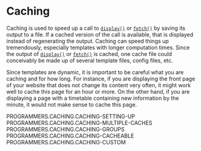 Caching
=======

Caching is used to speed up a call to [`display()`](#api.display) or
[`fetch()`](#api.fetch) by saving its output to a file. If a cached
version of the call is available, that is displayed instead of
regenerating the output. Caching can speed things up tremendously,
especially templates with longer computation times. Since the output of
[`display()`](#api.display) or [`fetch()`](#api.fetch) is cached, one
cache file could conceivably be made up of several template files,
config files, etc.

Since templates are dynamic, it is important to be careful what you are
caching and for how long. For instance, if you are displaying the front
page of your website that does not change its content very often, it
might work well to cache this page for an hour or more. On the other
hand, if you are displaying a page with a timetable containing new
information by the minute, it would not make sense to cache this page.

PROGRAMMERS.CACHING.CACHING-SETTING-UP
PROGRAMMERS.CACHING.CACHING-MULTIPLE-CACHES
PROGRAMMERS.CACHING.CACHING-GROUPS PROGRAMMERS.CACHING.CACHING-CACHEABLE
PROGRAMMERS.CACHING.CACHING-CUSTOM
